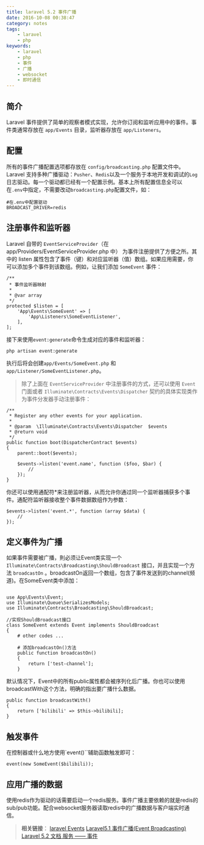 ```yaml
---
title: laravel 5.2 事件广播
date: 2016-10-08 00:38:47
category: notes
tags:
    - laravel
    - php
keywords:
    - laravel
    - php
    - 事件
    - 广播
    - websocket
    - 即时通信
---
```


## 简介

Laravel 事件提供了简单的观察者模式实现，允许你订阅和监听应用中的事件。事件类通常存放在 `app/Events` 目录，监听器存放在 `app/Listeners`。

## 配置

所有的事件广播配置选项都存放在 `config/broadcasting.php` 配置文件中。Laravel 支持多种广播驱动：`Pusher`、`Redis`以及一个服务于本地开发和调试的`Log`日志驱动。每一个驱动都已经有一个配置示例。基本上所有配置信息全可以在`.env`中指定，不需要改动`broadcasting.php`配置文件，如：

```
#在.env中配置驱动
BROADCAST_DRIVER=redis
```

<!-- more -->

## 注册事件和监听器

Laravel 自带的 `EventServiceProvider`（在 app/Providers/EventServiceProvider.php 中） 为事件注册提供了方便之所。其中的 listen 属性包含了事件（键）和对应监听器（值）数组。如果应用需要，你可以添加多个事件到该数组。例如，让我们添加 `SomeEvent` 事件：
```
/**
 * 事件监听器映射
 *
 * @var array
 */
protected $listen = [
    'App\Events\SomeEvent' => [
        'App\Listeners\SomeEventListener',
    ],
];
```

接下来使用`event:generate`命令生成对应的事件和监听器：

```
php artisan event:generate
```

执行后将会创建`app/Events/SomeEvent.php` 和 `app/Listener/SomeEventListener.php`。

>除了上面在 `EventServiceProvider` 中注册事件的方式，还可以使用 `Event` 门面或者 `Illuminate\Contracts\Events\Dispatcher` 契约的具体实现类作为事件分发器手动注册事件：

```
/**
 * Register any other events for your application.
 *
 * @param  \Illuminate\Contracts\Events\Dispatcher  $events
 * @return void
 */
public function boot(DispatcherContract $events)
{
    parent::boot($events);

    $events->listen('event.name', function ($foo, $bar) {
        //
    });
}
```

你还可以使用通配符*来注册监听器，从而允许你通过同一个监听器捕获多个事件。通配符监听器接收整个事件数据数组作为参数：

```
$events->listen('event.*', function (array $data) {
    //
});
```

## 定义事件为广播

如果事件需要被广播，則必须让Event类实现一个 `Illuminate\Contracts\Broadcasting\ShouldBroadcast` 接口，并且实现一个方法 `broadcastOn` 。broadcastOn返回一个数组，包含了事件发送到的channel(频道)。在SomeEvent类中添加：

```

use App\Events\Event;
use Illuminate\Queue\SerializesModels;
use Illuminate\Contracts\Broadcasting\ShouldBroadcast;

//实现ShouldBroadcast接口
class SomeEvent extends Event implements ShouldBroadcast
{
    # other codes ...

    # 添加broadcastOn()方法
    public function broadcastOn()
    {
        return ['test-channel'];
    }
```

默认情况下，Event中的所有public属性都会被序列化后广播。你也可以使用broadcastWith这个方法，明确的指出要广播什么数据。

```
public function broadcastWith()
{
    return ['bilibili' => $this->bilibili];
}
```

## 触发事件

在控制器或什么地方使用`event()``辅助函数触发即可：

```
event(new SomeEvent($bilibili));
```

## 应用广播的数据

使用redis作为驱动的话需要启动一个redis服务。事件广播主要依赖的就是redis的sub/pub功能。配合websocket服务器读取redis中的广播数据与客户端实时通信。

>__相关链接__：
>[laravel Events](https://laravel.com/docs/5.2/events)
>[Laravel5.1 事件广播(Event Broadcasting)](https://segmentfault.com/a/1190000002921506)
>[ Laravel 5.2 文档 服务 —— 事件](http://laravelacademy.org/post/3162.html)
